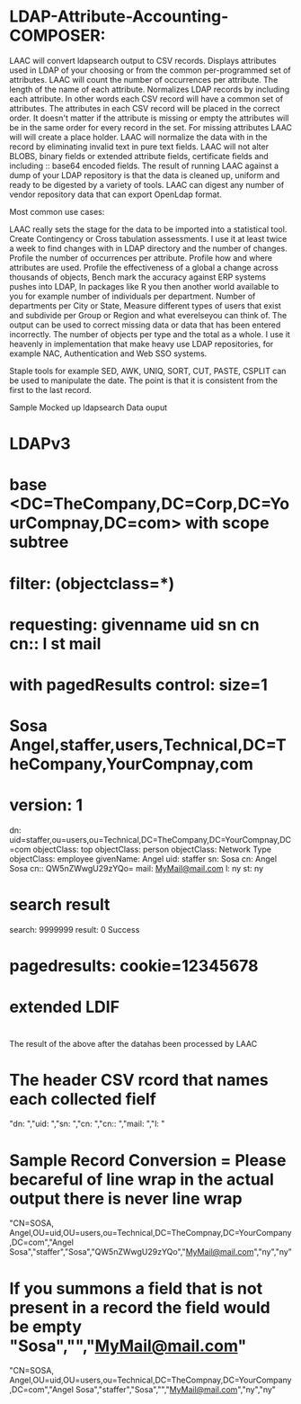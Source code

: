 # LDAP-Attribute-Accounting-COMPOSER:

LAAC will convert ldapsearch output to CSV records.
Displays attributes used in LDAP of your choosing or from the common per-programmed set of attributes.
LAAC will count the number of occurrences per attribute.
The length of the name of each attribute.
Normalizes LDAP records by including each attribute. In other words each CSV record will have a common set of attributes.
The attributes in each CSV record will be placed in the correct order. It doesn't matter if the attribute is missing or empty the attributes will be in the same order for every record in the set. 
For missing attributes LAAC will will create a place holder.
LAAC will normalize the data with in the record by eliminating invalid text in pure text fields. LAAC will not alter BLOBS, binary fields or extended attribute fields, certificate fields and including :: base64 encoded fields. 
The result of running LAAC against a dump of your LDAP repository is that the data is cleaned up, uniform and ready to be digested by a variety of tools. LAAC can digest any number of vendor repository data that can export OpenLdap format. 

Most common use cases:

LAAC really sets the stage for the data to be imported into a statistical tool. 
Create Contingency or Cross tabulation assessments.
I use it at least twice a week to find changes with in LDAP directory and the number of changes.
Profile the number of occurrences per attribute.
Profile how and where attributes are used.
Profile the effectiveness of a global a change across thousands of objects, 
Bench mark the accuracy against ERP systems pushes into LDAP,
In packages like R you then another world available to you for example number of individuals per department.
Number of departments per City or State,
Measure different types of users that exist and subdivide per Group or Region and what everelseyou can think of.
The output can be used to correct missing data or data that has been entered incorrectly.
The number of objects per type and the total as a whole. 
I use it heavenly in implementation that make heavy use LDAP repositories, for example NAC, Authentication and Web SSO systems.

Staple tools for example SED, AWK, UNIQ, SORT, CUT, PASTE, CSPLIT can be used to manipulate the date. The point is that it is consistent from the first to the last record.

Sample Mocked up ldapsearch Data ouput

# LDAPv3
# base <DC=TheCompany,DC=Corp,DC=YourCompnay,DC=com> with scope subtree
# filter: (objectclass=*)
# requesting: givenname uid sn cn cn:: l st mail
# with pagedResults control: size=1
# Sosa Angel,staffer,users,Technical,DC=TheCompany,YourCompnay,com

# version: 1

 dn: uid=staffer,ou=users,ou=Technical,DC=TheCompany,DC=YourCompnay,DC=com
 objectClass: top
 objectClass: person
 objectClass: Network Type
 objectClass: employee
 givenName: Angel
 uid: staffer
 sn: Sosa
 cn: Angel Sosa
 cn:: QW5nZWwgU29zYQo=
 mail: MyMail@mail.com
 l: ny
 st: ny
 
# search result
search: 9999999
result: 0 Success
# pagedresults: cookie=12345678
# extended LDIF
#

The result of the above after the datahas been processed by LAAC
# The header CSV rcord that names each collected fielf

"dn: ","uid: ","sn: ","cn: ","cn:: ","mail: ","l: "

# Sample Record Conversion = Please becareful of line wrap in the actual output there is never line wrap
"CN=SOSA, Angel,OU=uid,OU=users,ou=Technical,DC=TheCompnay,DC=YourCompany,DC=com","Angel Sosa","staffer","Sosa","QW5nZWwgU29zYQo","MyMail@mail.com","ny","ny"

# If you summons a field that is not present in a record the field would be empty "Sosa","","MyMail@mail.com"
"CN=SOSA, Angel,OU=uid,OU=users,ou=Technical,DC=TheCompnay,DC=YourCompany,DC=com","Angel Sosa","staffer","Sosa","","MyMail@mail.com","ny","ny"
